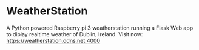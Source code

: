 # WeatherStation

A Python powered Raspberry pi 3 weatherstation running a Flask Web app to diplay realtime weather of Dublin, Ireland. Visit now: https://weatherstation.ddns.net:4000
